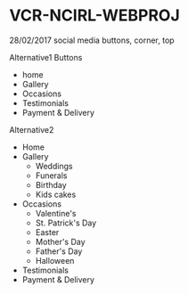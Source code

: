 # VCR-NCIRL-WEBPROJ

28/02/2017
social media buttons, corner, top

Alternative1
Buttons
- home
- Gallery
- Occasions
- Testimonials
- Payment & Delivery

Alternative2
- Home
- Gallery
	- Weddings
	- Funerals
	- Birthday
	- Kids cakes
- Occasions
	- Valentine's
	- St. Patrick's Day
	- Easter
	- Mother's Day
	- Father's Day
	- Halloween
- Testimonials
- Payment & Delivery
